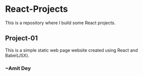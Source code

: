 # React-Projects
This is a repository where I build some React projects.

## Project-01
This is a simple static web page website created using React and Babel(JSX).


### ~Amit Dey
